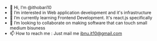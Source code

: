 - 👋 Hi, I’m @ithobari10
- 👀 I’m interested in Web application development and it's infrastructure
- 🌱 I’m currently learning Frontend Development. It's react.js specifically
- 💞️ I’m looking to collaborate on making software that can touch small medium bisuness
- 📫 How to reach me : Just mail me ibnu.it10@gmail.com

<!---
ithobari10/ithobari10 is a ✨ special ✨ repository because its `README.md` (this file) appears on your GitHub profile.
You can click the Preview link to take a look at your changes.
--->
